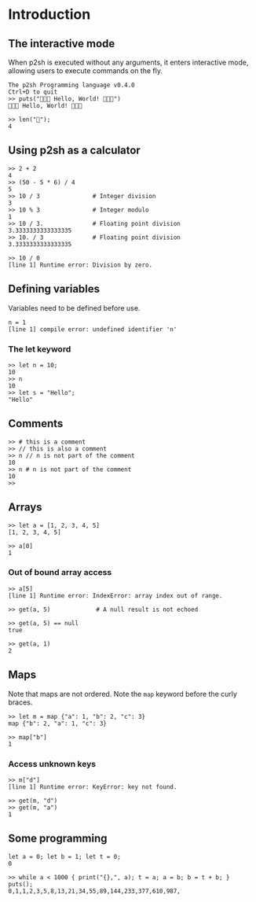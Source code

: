 # Introduction

## The interactive mode

When p2sh is executed without any arguments, it enters interactive mode,
allowing users to execute commands on the fly.

```
The p2sh Programming language v0.4.0
Ctrl+D to quit
>> puts("💖💖💖 Hello, World! 💖💖💖")
💖💖💖 Hello, World! 💖💖💖

>> len("💖");
4
```

## Using p2sh as a calculator

```
>> 2 + 2
4
>> (50 - 5 * 6) / 4
5
>> 10 / 3               # Integer division
3
>> 10 % 3               # Integer modulo
1
>> 10 / 3.              # Floating point division
3.3333333333333335
>> 10. / 3              # Floating point division
3.3333333333333335

>> 10 / 0
[line 1] Runtime error: Division by zero.
```

## Defining variables

Variables need to be defined before use.

```
n = 1
[line 1] compile error: undefined identifier 'n'
```

### The let keyword

```
>> let n = 10;
10
>> n
10
>> let s = "Hello";
"Hello"
```

## Comments

```
>> # this is a comment
>> // this is also a comment
>> n // n is not part of the comment
10
>> n # n is not part of the comment
10
>> 
```

## Arrays

```
>> let a = [1, 2, 3, 4, 5]
[1, 2, 3, 4, 5]

>> a[0]
1
```

### Out of bound array access

```
>> a[5]
[line 1] Runtime error: IndexError: array index out of range.

>> get(a, 5)             # A null result is not echoed

>> get(a, 5) == null
true

>> get(a, 1)
2
```

## Maps

Note that maps are not ordered. Note the `map` keyword before the curly braces.

```
>> let m = map {"a": 1, "b": 2, "c": 3}
map {"b": 2, "a": 1, "c": 3}

>> map["b"]
1
```

### Access unknown keys

```
>> m["d"]
[line 1] Runtime error: KeyError: key not found.

>> get(m, "d")
>> get(m, "a")
1
```

## Some programming

```
let a = 0; let b = 1; let t = 0;
0

>> while a < 1000 { print("{},", a); t = a; a = b; b = t + b; } puts();
0,1,1,2,3,5,8,13,21,34,55,89,144,233,377,610,987,
```
